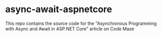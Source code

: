 # async-await-aspnetcore
This repo contains the source code for the "Asynchronous Programming with Async and Await in ASP.NET Core" article on Code Maze
